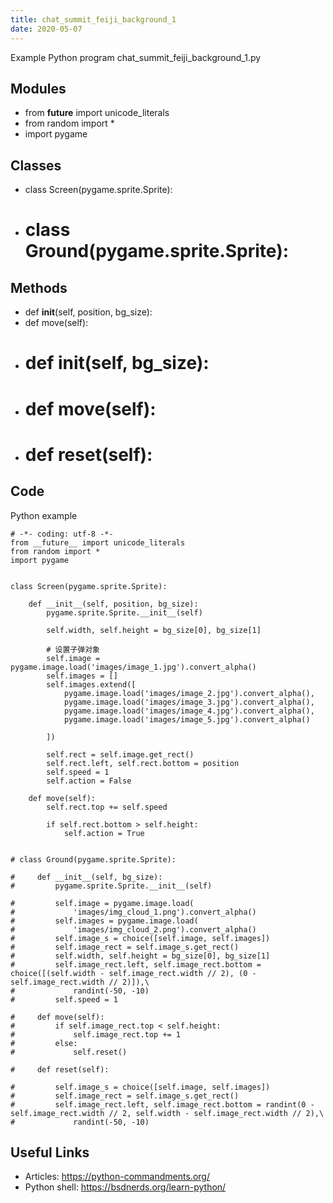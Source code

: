 ```yaml
---
title: chat_summit_feiji_background_1
date: 2020-05-07
---
```

Example Python program chat_summit_feiji_background_1.py

## Modules

* from __future__ import unicode_literals
* from random import *
* import pygame

## Classes

* class Screen(pygame.sprite.Sprite):
* # class Ground(pygame.sprite.Sprite):

## Methods

* def __init__(self, position, bg_size):
* def move(self):
* # def __init__(self, bg_size):
* # def move(self):
* # def reset(self):

## Code

Python example

    # -*- coding: utf-8 -*-
    from __future__ import unicode_literals
    from random import *
    import pygame
    
    
    class Screen(pygame.sprite.Sprite):
    
        def __init__(self, position, bg_size):
            pygame.sprite.Sprite.__init__(self)
    
            self.width, self.height = bg_size[0], bg_size[1]
    
            # 设置子弹对象
            self.image = pygame.image.load('images/image_1.jpg').convert_alpha()
            self.images = []
            self.images.extend([
                pygame.image.load('images/image_2.jpg').convert_alpha(),
                pygame.image.load('images/image_3.jpg').convert_alpha(),
                pygame.image.load('images/image_4.jpg').convert_alpha(),
                pygame.image.load('images/image_5.jpg').convert_alpha()
    
            ])
    
            self.rect = self.image.get_rect()
            self.rect.left, self.rect.bottom = position
            self.speed = 1
            self.action = False
    
        def move(self):
            self.rect.top += self.speed
    
            if self.rect.bottom > self.height:
                self.action = True
    
    
    # class Ground(pygame.sprite.Sprite):
    
    #     def __init__(self, bg_size):
    #         pygame.sprite.Sprite.__init__(self)
    
    #         self.image = pygame.image.load(
    #             'images/img_cloud_1.png').convert_alpha()
    #         self.images = pygame.image.load(
    #             'images/img_cloud_2.png').convert_alpha()
    #         self.image_s = choice([self.image, self.images])
    #         self.image_rect = self.image_s.get_rect()
    #         self.width, self.height = bg_size[0], bg_size[1]
    #         self.image_rect.left, self.image_rect.bottom = choice([(self.width - self.image_rect.width // 2), (0 - self.image_rect.width // 2)]),\
    #             randint(-50, -10)
    #         self.speed = 1
    
    #     def move(self):
    #         if self.image_rect.top < self.height:
    #             self.image_rect.top += 1
    #         else:
    #             self.reset()
    
    #     def reset(self):
    
    #         self.image_s = choice([self.image, self.images])
    #         self.image_rect = self.image_s.get_rect()
    #         self.image_rect.left, self.image_rect.bottom = randint(0 - self.image_rect.width // 2, self.width - self.image_rect.width // 2),\
    #             randint(-50, -10)
    

## Useful Links

- Articles: https://python-commandments.org/
- Python shell: https://bsdnerds.org/learn-python/
